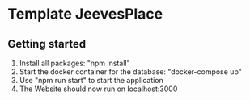 # Template JeevesPlace 

## Getting started

1. Install all packages: "npm install"
2. Start the docker container for the database: "docker-compose up"
3. Use "npm run start" to start the application
4. The Website should now run on localhost:3000

